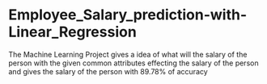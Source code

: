 # Employee_Salary_prediction-with-Linear_Regression
The Machine Learning Project gives a idea of what will the salary of the person with the given common attributes effecting the salary of the person and gives the salary of the person with 89.78% of accuracy 
